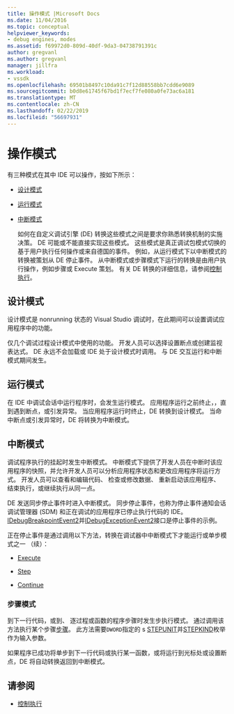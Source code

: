 ```yaml
---
title: 操作模式 |Microsoft Docs
ms.date: 11/04/2016
ms.topic: conceptual
helpviewer_keywords:
- debug engines, modes
ms.assetid: f69972d0-809d-40df-9da3-04738791391c
author: gregvanl
ms.author: gregvanl
manager: jillfra
ms.workload:
- vssdk
ms.openlocfilehash: 69501b8497c10da91c7f12d88558bb7cdd6e9089
ms.sourcegitcommit: b0d8e61745f67bd1f7ecf7fe080a0fe73ac6a181
ms.translationtype: MT
ms.contentlocale: zh-CN
ms.lasthandoff: 02/22/2019
ms.locfileid: "56697931"
---
```

# <a name="operational-modes"></a>操作模式
有三种模式在其中 IDE 可以操作，按如下所示：

- [设计模式](#vsconoperationalmodesanchor1)

- [运行模式](#vsconoperationalmodesanchor2)

- [中断模式](#vsconoperationalmodesanchor3)

  如何在自定义调试引擎 (DE) 转换这些模式之间是要求你熟悉转换机制的实施决策。 DE 可能或不能直接实现这些模式。 这些模式是真正调试包模式切换的基于用户执行任何操作或来自德国的事件。 例如，从运行模式下以中断模式的转换被策划从 DE 停止事件。 从中断模式或步骤模式下运行的转换是由用户执行操作，例如步骤或 Execute 策划。 有关 DE 转换的详细信息，请参阅[控制执行](../../extensibility/debugger/control-of-execution.md)。

##  <a name="vsconoperationalmodesanchor1"></a> 设计模式
 设计模式是 nonrunning 状态的 Visual Studio 调试时，在此期间可以设置调试应用程序中的功能。

 仅几个调试过程设计模式中使用的功能。 开发人员可以选择设置断点或创建监视表达式。 DE 永远不会加载或 IDE 处于设计模式时调用。 与 DE 交互运行和中断模式期间发生。

##  <a name="vsconoperationalmodesanchor2"></a> 运行模式
 在 IDE 中调试会话中运行程序时，会发生运行模式。 应用程序运行之前终止，，直到遇到断点，或引发异常。 当应用程序运行时终止，DE 转换到设计模式。 当命中断点或引发异常时，DE 将转换为中断模式。

##  <a name="vsconoperationalmodesanchor3"></a> 中断模式
 调试程序执行的挂起时发生中断模式。 中断模式下提供了开发人员在中断时该应用程序的快照，并允许开发人员可以分析应用程序状态和更改应用程序将运行方式。 开发人员可以查看和编辑代码、 检查或修改数据、 重新启动该应用程序、 结束执行，或继续执行从同一点。

 DE 发送同步停止事件时进入中断模式。 同步停止事件，也称为停止事件通知会话调试管理器 (SDM) 和正在调试的应用程序已停止执行代码的 IDE。 [IDebugBreakpointEvent2](../../extensibility/debugger/reference/idebugbreakpointevent2.md)并[IDebugExceptionEvent2](../../extensibility/debugger/reference/idebugexceptionevent2.md)接口是停止事件的示例。

 正在停止事件是通过调用以下方法，转换在调试器中中断模式下才能运行或单步模式之一 （续）：

-   [Execute](../../extensibility/debugger/reference/idebugprocess3-execute.md)

-   [Step](../../extensibility/debugger/reference/idebugprocess3-step.md)

-   [Continue](../../extensibility/debugger/reference/idebugprocess3-continue.md)

###  <a name="vsconoperationalmodesanchor4"></a> 步骤模式
 到下一行代码，或到、 逐过程或函数的程序步骤时发生步执行模式。 通过调用该方法执行某个步骤[步骤](../../extensibility/debugger/reference/idebugprocess3-step.md)。 此方法需要`DWORD`指定的 s [STEPUNIT](../../extensibility/debugger/reference/stepunit.md)并[STEPKIND](../../extensibility/debugger/reference/stepkind.md)枚举作为输入参数。

 如果程序已成功将单步到下一行代码或执行某一函数，或将运行到光标处或设置断点，DE 将自动转换返回到中断模式。

## <a name="see-also"></a>请参阅
- [控制执行](../../extensibility/debugger/control-of-execution.md)